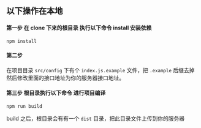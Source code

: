 ## 以下操作在本地

#### 第一步 在 clone 下来的根目录 执行以下命令 install 安装依赖
```npm install``` 

#### 第二步
在项目目录 ```src/config``` 下有个 ```index.js.example``` 文件，把 ```.example``` 后缀去掉
然后修改里面的接口地址为你的服务器接口地址。
 
#### 第三步 根目录执行以下命令 进行项目编译 
```npm run build```

build 之后，根目录会有有一个 ```dist``` 目录，把此目录文件上传到你的服务器